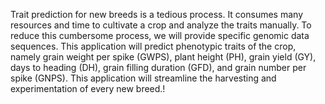 Trait prediction for new breeds is a tedious process. It consumes many resources and time to cultivate a crop and analyze the traits manually. To reduce this cumbersome process, we will provide specific genomic data sequences. This application will predict phenotypic traits of the crop, namely grain weight per spike (GWPS), plant height (PH), grain yield (GY), days to heading (DH), grain filling duration (GFD), and grain number per spike (GNPS). This application will streamline the harvesting and experimentation of every new breed.!
